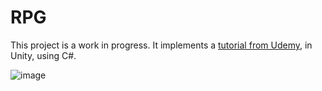 # RPG

This project is a work in progress. It implements a [tutorial from Udemy](https://www.udemy.com/course/aprende-a-crear-un-videojuego-rpg-en-2d-con-unity-2021/), in Unity, using C#.

![image](https://user-images.githubusercontent.com/95516694/200203758-ba3033fa-2deb-47a4-a5b5-5398cad8893f.png)
